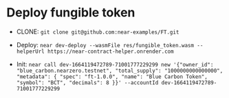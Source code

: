 # Deploy fungible token

- CLONE:
`git clone git@github.com:near-examples/FT.git`

- Deploy:
`near dev-deploy --wasmFile res/fungible_token.wasm --helperUrl https://near-contract-helper.onrender.com`

- Init:
`near call dev-1664119472789-71001777229299 new '{"owner_id": "blue_carbon.nearzero.testnet", "total_supply": "1000000000000000", "metadata": { "spec": "ft-1.0.0", "name": "Blue Carbon Token", "symbol": "BCT", "decimals": 8 }}' --accountId dev-1664119472789-71001777229299`

